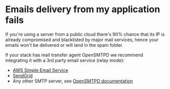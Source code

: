# Emails delivery from my application fails

If you're using a server from a public cloud there's 90% chance that its IP is already compromised and blacklisted by major mail services, hence your emails won't be delivered or will land in the spam folder. 

If your stack has mail transfer agent OpenSMTPD we recommend integrating it with a 3rd party email service (relay mode):

* [AWS Simple Email Service](/cloud/aws/ses.md)
* [SendGrid](/integrations/sendgrid.md)
* Any other SMTP server, see [OpenSMTPD documentation](https://cloud.wodby.com/stackhub/a545abfe-6882-4d47-b7b6-0e49516cefb7/overview)
